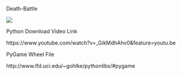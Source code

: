<h> Death-Battle</h>

<img src=" file:///Z:/deathbattle/Death%20battle%20images/Startscreen.jpg;">
<p>Python Download Video Link<p>
<a>https://www.youtube.com/watch?v=_GikMdhAhv0&feature=youtu.be
<p>PyGame Wheel File<p>
<a>http://www.lfd.uci.edu/~gohlke/pythonlibs/#pygame
